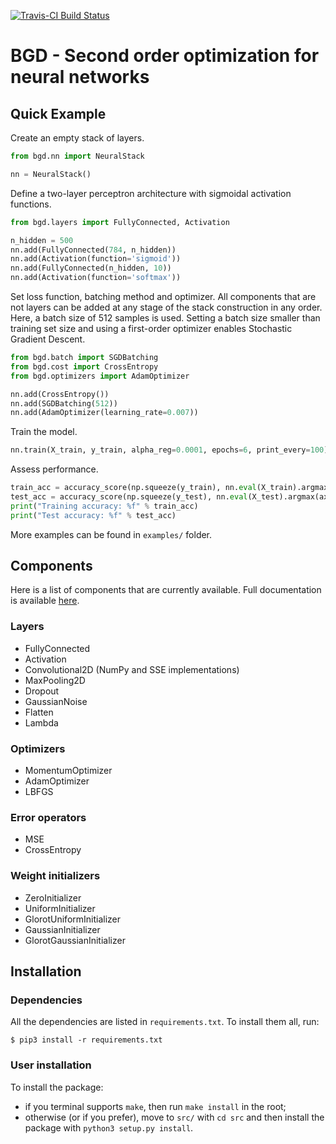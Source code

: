 [![Travis-CI Build Status](https://travis-ci.org/AntoinePassemiers/Beyond-Gradient-Descent.svg?branch=master)](https://travis-ci.org/AntoinePassemiers/Beyond-Gradient-Descent)
# BGD - Second order optimization for neural networks

Quick Example
-------------

Create an empty stack of layers.

```python
from bgd.nn import NeuralStack

nn = NeuralStack()
```

Define a two-layer perceptron architecture
with sigmoidal activation functions.

```python
from bgd.layers import FullyConnected, Activation

n_hidden = 500
nn.add(FullyConnected(784, n_hidden))
nn.add(Activation(function='sigmoid'))
nn.add(FullyConnected(n_hidden, 10))
nn.add(Activation(function='softmax'))
```

Set loss function, batching method and optimizer.
All components that are not layers can be added
at any stage of the stack construction in any order.
Here, a batch size of 512 samples is used.
Setting a batch size smaller than training set size
and using a first-order optimizer enables Stochastic
Gradient Descent.

```python
from bgd.batch import SGDBatching
from bgd.cost import CrossEntropy
from bgd.optimizers import AdamOptimizer

nn.add(CrossEntropy())
nn.add(SGDBatching(512))
nn.add(AdamOptimizer(learning_rate=0.007))
```

Train the model.

```python
nn.train(X_train, y_train, alpha_reg=0.0001, epochs=6, print_every=100)
```

Assess performance.

```python
train_acc = accuracy_score(np.squeeze(y_train), nn.eval(X_train).argmax(axis=1))
test_acc = accuracy_score(np.squeeze(y_test), nn.eval(X_test).argmax(axis=1))
print("Training accuracy: %f" % train_acc)
print("Test accuracy: %f" % test_acc)
```

More examples can be found in `examples/` folder.

Components
----------

Here is a list of components that are currently available. Full documentation is available
[here](https://antoinepassemiers.github.io/Beyond-Gradient-Descent/).

### Layers

* FullyConnected
* Activation
* Convolutional2D (NumPy and SSE implementations)
* MaxPooling2D
* Dropout
* GaussianNoise
* Flatten
* Lambda

### Optimizers

* MomentumOptimizer
* AdamOptimizer
* LBFGS

### Error operators

* MSE
* CrossEntropy

### Weight initializers

* ZeroInitializer
* UniformInitializer
* GlorotUniformInitializer
* GaussianInitializer
* GlorotGaussianInitializer


Installation
------------

### Dependencies

All the dependencies are listed in `requirements.txt`. To install them all, run:
```
$ pip3 install -r requirements.txt
```

### User installation

To install the package:

* if you terminal supports `make`, then run `make install` in the root;
* otherwise (or if you prefer), move to `src/` with `cd src` and then install
  the package with `python3 setup.py install`.

